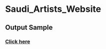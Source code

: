 # Saudi_Artists_Website

## Output Sample 
### [Click here](https://drive.google.com/file/d/1upzDMmTW_pjCL8pPuHlY4QC_LQ864M36/view?usp=sharing) 
